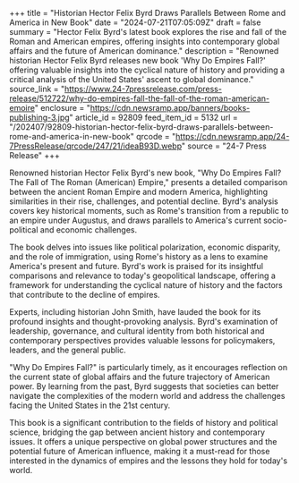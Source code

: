 +++
title = "Historian Hector Felix Byrd Draws Parallels Between Rome and America in New Book"
date = "2024-07-21T07:05:09Z"
draft = false
summary = "Hector Felix Byrd's latest book explores the rise and fall of the Roman and American empires, offering insights into contemporary global affairs and the future of American dominance."
description = "Renowned historian Hector Felix Byrd releases new book 'Why Do Empires Fall?' offering valuable insights into the cyclical nature of history and providing a critical analysis of the United States' ascent to global dominance."
source_link = "https://www.24-7pressrelease.com/press-release/512722/why-do-empires-fall-the-fall-of-the-roman-american-emoire"
enclosure = "https://cdn.newsramp.app/banners/books-publishing-3.jpg"
article_id = 92809
feed_item_id = 5132
url = "/202407/92809-historian-hector-felix-byrd-draws-parallels-between-rome-and-america-in-new-book"
qrcode = "https://cdn.newsramp.app/24-7PressRelease/qrcode/247/21/ideaB93D.webp"
source = "24-7 Press Release"
+++

<p>Renowned historian Hector Felix Byrd's new book, "Why Do Empires Fall? The Fall of The Roman (American) Empire," presents a detailed comparison between the ancient Roman Empire and modern America, highlighting similarities in their rise, challenges, and potential decline. Byrd's analysis covers key historical moments, such as Rome's transition from a republic to an empire under Augustus, and draws parallels to America's current socio-political and economic challenges.</p><p>The book delves into issues like political polarization, economic disparity, and the role of immigration, using Rome's history as a lens to examine America's present and future. Byrd's work is praised for its insightful comparisons and relevance to today's geopolitical landscape, offering a framework for understanding the cyclical nature of history and the factors that contribute to the decline of empires.</p><p>Experts, including historian John Smith, have lauded the book for its profound insights and thought-provoking analysis. Byrd's examination of leadership, governance, and cultural identity from both historical and contemporary perspectives provides valuable lessons for policymakers, leaders, and the general public.</p><p>"Why Do Empires Fall?" is particularly timely, as it encourages reflection on the current state of global affairs and the future trajectory of American power. By learning from the past, Byrd suggests that societies can better navigate the complexities of the modern world and address the challenges facing the United States in the 21st century.</p><p>This book is a significant contribution to the fields of history and political science, bridging the gap between ancient history and contemporary issues. It offers a unique perspective on global power structures and the potential future of American influence, making it a must-read for those interested in the dynamics of empires and the lessons they hold for today's world.</p>